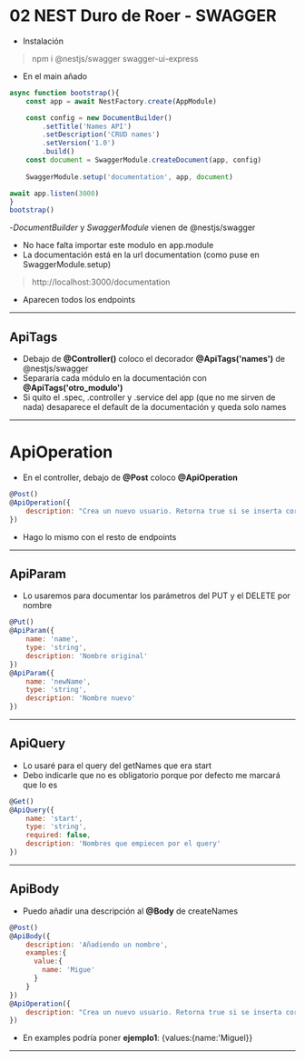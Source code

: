 # 02 NEST Duro de Roer - SWAGGER

- Instalación

> npm i @nestjs/swagger swagger-ui-express


- En el main añado

~~~js
async function bootstrap(){
    const app = await NestFactory.create(AppModule)

    const config = new DocumentBuilder()
        .setTitle('Names API')
        .setDescription('CRUD names')
        .setVersion('1.0')
        .build()
    const document = SwaggerModule.createDocument(app, config)
    
    SwaggerModule.setup('documentation', app, document)

await app.listen(3000)
}
bootstrap()
~~~

-*DocumentBuilder* y *SwaggerModule* vienen de @nestjs/swagger
- No hace falta importar este modulo en app.module
- La documentación está en la url documentation (como puse en SwaggerModule.setup)

> http://localhost:3000/documentation

- Aparecen todos los endpoints
-----

## ApiTags

- Debajo de **@Controller()** coloco el decorador **@ApiTags('names')** de @nestjs/swagger
- Separaría cada módulo en la documentación con **@ApiTags('otro_modulo')**
- Si quito el .spec, .controller y .service del app (que no me sirven de nada) desaparece el default de la documentación y queda solo names
------

# ApiOperation

- En el controller, debajo de **@Post** coloco **@ApiOperation**
```js
@Post()
@ApiOperation({
    description: "Crea un nuevo usuario. Retorna true si se inserta correctamente"
})
```
- Hago lo mismo con el resto de endpoints
-----

## ApiParam

- Lo usaremos para documentar los parámetros del PUT y el DELETE por nombre
```js
@Put()
@ApiParam({
    name: 'name',
    type: 'string',
    description: 'Nombre original'
})
@ApiParam({
    name: 'newName',
    type: 'string',
    description: 'Nombre nuevo'
})
```
----

## ApiQuery

- Lo usaré para el query del getNames que era start
- Debo indicarle que no es obligatorio porque por defecto me marcará que lo es
```js
@Get()
@ApiQuery({
    name: 'start',
    type: 'string',
    required: false,
    description: 'Nombres que empiecen por el query'
})
```
-----

## ApiBody

- Puedo añadir una descripción al **@Body** de createNames
```js
@Post()
@ApiBody({
    description: 'Añadiendo un nombre',
    examples:{
      value:{
        name: 'Migue'
      }
    }
})
@ApiOperation({
    description: "Crea un nuevo usuario. Retorna true si se inserta correctamente"
})
```
- En examples podría poner **ejemplo1**: {values:{name:'Miguel}}
--------

